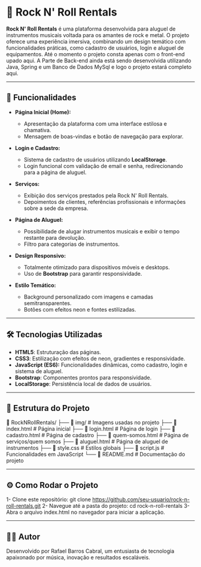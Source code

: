 # 🎸 Rock N' Roll Rentals

**Rock N' Roll Rentals** é uma plataforma desenvolvida para aluguel de instrumentos musicais voltada para os amantes de rock e metal. O projeto oferece uma experiência imersiva, combinando um design temático com funcionalidades práticas, como cadastro de usuários, login e aluguel de equipamentos. Até o momento o projeto consta apenas com o front-end upado aqui. A Parte de Back-end ainda está sendo desenvolvida utilizando Java, Spring e um Banco de Dados MySql e logo o projeto estará completo aqui.

---

## 🚀 Funcionalidades

- **Página Inicial (Home):**
  - Apresentação da plataforma com uma interface estilosa e chamativa.
  - Mensagem de boas-vindas e botão de navegação para explorar.

- **Login e Cadastro:**
  - Sistema de cadastro de usuários utilizando **LocalStorage**.
  - Login funcional com validação de email e senha, redirecionando para a página de aluguel.

- **Serviços:**
  - Exibição dos serviços prestados pela Rock N' Roll Rentals.
  - Depoimentos de clientes, referências profissionais e informações sobre a sede da empresa.

- **Página de Aluguel:**
  - Possibilidade de alugar instrumentos musicais e exibir o tempo restante para devolução.
  - Filtro para categorias de instrumentos.

- **Design Responsivo:**
  - Totalmente otimizado para dispositivos móveis e desktops.
  - Uso de **Bootstrap** para garantir responsividade.

- **Estilo Temático:**
  - Background personalizado com imagens e camadas semitransparentes.
  - Botões com efeitos neon e fontes estilizadas.

---

## 🛠️ Tecnologias Utilizadas

- **HTML5**: Estruturação das páginas.
- **CSS3**: Estilização com efeitos de neon, gradientes e responsividade.
- **JavaScript (ES6):** Funcionalidades dinâmicas, como cadastro, login e sistema de aluguel.
- **Bootstrap**: Componentes prontos para responsividade.
- **LocalStorage**: Persistência local de dados de usuários.

---

## 📂 Estrutura do Projeto

📁 RockNRollRentals/
├── 📁 img/                # Imagens usadas no projeto
├── 📄 index.html          # Página inicial
├── 📄 login.html          # Página de login
├── 📄 cadastro.html       # Página de cadastro
├── 📄 quem-somos.html     # Página de serviços/quem somos
├── 📄 aluguel.html        # Página de aluguel de instrumentos
├── 📄 style.css           # Estilos globais
├── 📄 script.js           # Funcionalidades em JavaScript
└── 📄 README.md           # Documentação do projeto

---

## ⚙️ Como Rodar o Projeto
1- Clone este repositório: git clone https://github.com/seu-usuario/rock-n-roll-rentals.git
2- Navegue até a pasta do projeto: cd rock-n-roll-rentals
3- Abra o arquivo index.html no navegador para iniciar a aplicação.

---

## 👨‍💻 Autor
Desenvolvido por Rafael Barros Cabral, um entusiasta de tecnologia apaixonado por música, inovação e resultados escaláveis.
